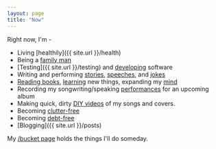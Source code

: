 ```yaml
---
layout: page
title: "Now"
---
```


Right now, I'm -

  - Living [healthily]({{ site.url }}/health)
  - Being a [family man]({{site.url}}/family-man)
  - [Testing]({{ site.url }}/testing) and [developing]({{site.url}}/how-to-think) software
  - Writing and performing [stories]({{site.url}}/stories), [speeches]({{site.url}}/public-speaking-and-living-with-fear),  and [jokes]({{site.url}}/comedy)
  - [Reading books]({{site.url}}/book-notes), [learning]({{site.url}}/meta-learning) new things, expanding my [mind]({{site.url}}/metacognition)
  - Recording my songwriting/speaking [performances]({{site.url}}/writing-vs-performing) for an upcoming album
  - Making quick, dirty [DIY videos](https://www.youtube.com/playlist?list=PLEP0Foq1SruN9ZA-dz9VbSYaLCF1gWnVP) of my songs and covers.
  - Becoming [clutter-free]({{site.url}}/clutter)
  - Becoming [debt-free]({{site.url}}/debt)
  - [Blogging]({{ site.url }}/posts)

My [/bucket page]({{site.url}}/bucket) holds the things I'll do someday.
